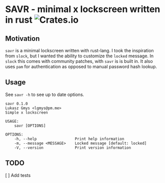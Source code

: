 # SAVR - minimal x lockscreen written in rust ![Crates.io](https://img.shields.io/crates/v/savr)

## Motivation

`savr` is a minimal lockscreen written with rust-lang. I took the inspiration from `slock`, but I wanted the ability to customize
the `locked` message. In `slock` this comes with community patches, with `savr` is is built in. It also uses `pam` for authentication as 
opposed to manual password hash lookup.

## Usage

See `savr -h` to see up to date options.

```
savr 0.1.0
Lukasz Gmys <lgmys@pm.me>
Simple x lockscreen

USAGE:
    savr [OPTIONS]

OPTIONS:
    -h, --help                 Print help information
    -m, --message <MESSAGE>    Locked message [default: locked]
    -V, --version              Print version information
```

## TODO
[ ] Add tests

